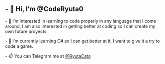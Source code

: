 <h2>- 👋 Hi, I’m @CodeRyuta0</h2>
<p>- 👀 I’m interested in learning to code properly in any language that I come around, I am also interested in getting better at coding so I can create my own future proyects.</p>
<p>- 🌱 I’m currently learning C# so I can get better at it, I want to give it a try to code a game.</p>
<!-- 💞️ I’m looking to collaborate on ... -->
<p>- 📫 You can Telegram me at <a href="https://t.me/RyutaCato">@RyutaCato</a></p>

<!---
CodeRyuta0/CodeRyuta0 is a ✨ special ✨ repository because its `README.md` (this file) appears on your GitHub profile.
You can click the Preview link to take a look at your changes.
--->
